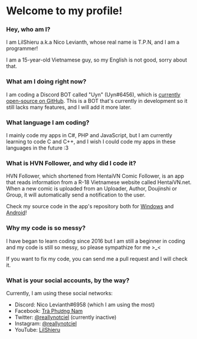 # Welcome to my profile!

### Hey, who am I?

I am LilShieru a.k.a Nico Levianth, whose real name is T.P.N, and I am a programmer!

I am a 15-year-old Vietnamese guy, so my English is not good, sorry about that.

### What am I doing right now?
I am coding a Discord BOT called "Uyn" (Uyn#6456), which is [currently open-source on GitHub](https://www.github.com/LilShieru/Uyn). This is a BOT that's currently in development so it still lacks many features, and I will add it more later.

### What language I am coding?
I mainly code my apps in C#, PHP and JavaScript, but I am currently learning to code C and C++, and I wish I could code my apps in these languages in the future :3

### What is HVN Follower, and why did I code it?
HVN Follower, which shortened from HentaiVN Comic Follower, is an app that reads information from a R-18 Vietnamese website called HentaiVN.net. When a new comic is uploaded from an Uploader, Author, Doujinshi or Group, it will automatically send a notification to the user.

Check my source code in the app's repository both for [Windows](https://github.com/LilShieru/HVNFollower) and [Android](https://github.com/LilShieru/HVNFollower-Android)!

### Why my code is so messy?
I have began to learn coding since 2016 but I am still a beginner in coding and my code is still so messy, so please sympathize for me >_<

If you want to fix my code, you can send me a pull request and I will check it.

### What is your social accounts, by the way?
Currently, I am using these social networks:

* Discord: Nico Levianth#6958 (which I am using the most)
* Facebook: [Trà Phương Nam](https://www.facebook.com/Yonaka12)
* Twitter: [@reallynotciel](https://www.twitter.com/reallynotciel) (currently inactive)
* Instagram: [@reallynotciel](https://www.instagram.com/reallynotciel)
* YouTube: [LilShieru](https://www.twitter.com/c/yutorimegami)
